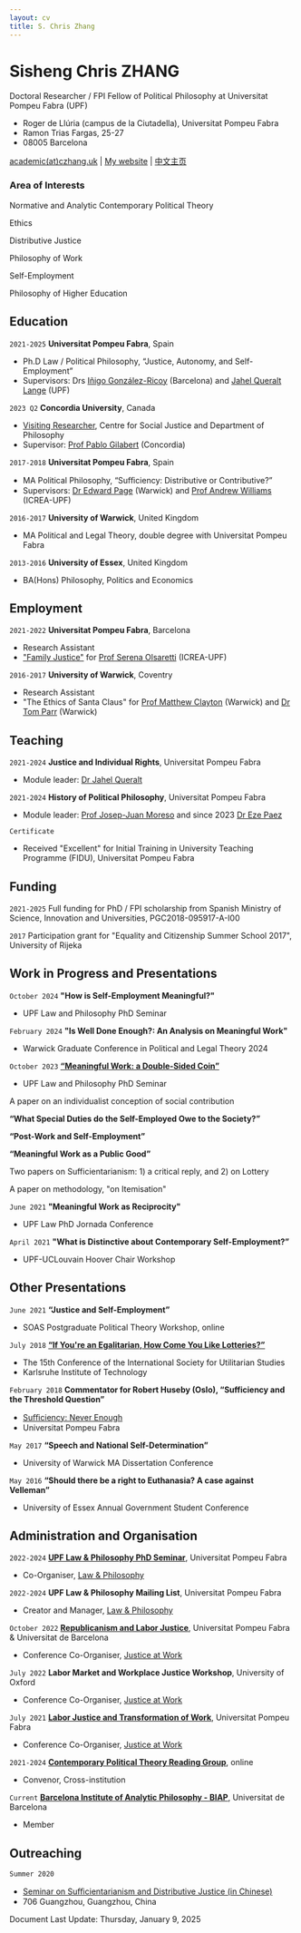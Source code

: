 ```yaml
---
layout: cv
title: S. Chris Zhang 
---
```


# Sisheng Chris ZHANG

Doctoral Researcher / FPI Fellow of Political Philosophy at Universitat Pompeu Fabra (UPF)

- Roger de Llúria (campus de la Ciutadella), Universitat Pompeu Fabra
- Ramon Trias Fargas, 25-27
- 08005 Barcelona

<div id="webaddress">
<a href="mailto:academicATczhang.uk">academic(at)czhang.uk</a>
| <a href="http://czhang.uk">My website</a>
| <a href="http://cn.czhang.uk">中文主页</a> 
</div>


<!--
## Currently

Standing on the shoulders of giants
-->

### Area of Interests 

Normative and Analytic Contemporary Political Theory

Ethics

Distributive Justice

Philosophy of Work

Self-Employment

Philosophy of Higher Education

## Education

`2021-2025`
__Universitat Pompeu Fabra__, Spain

- Ph.D Law / Political Philosophy, “Justice, Autonomy, and Self-Employment”
- Supervisors: Drs [Iñigo González-Ricoy](https://www.igonzalezricoy.com) (Barcelona) and [Jahel Queralt Lange](https://www.upf.edu/web/jahel-queralt) (UPF)

`2023 Q2`
__Concordia University__, Canada

- [Visiting Researcher](https://www.concordia.ca/artsci/research/social-justice-centre/team/fellows.html#2022_23), Centre for Social Justice and Department of Philosophy
- Supervisor: [Prof Pablo Gilabert](https://www.concordia.ca/artsci/philosophy/faculty.html?fpid=pablo-gilabert) (Concordia) 

`2017-2018`
__Universitat Pompeu Fabra__, Spain

- MA Political Philosophy, “Suﬃciency: Distributive or Contributive?”
- Supervisors: [Dr Edward Page](https://warwick.ac.uk/fac/soc/pais/people/page/) (Warwick) and [Prof Andrew Williams](https://www.icrea.cat/Web/ScientificStaff/Andrew-Williams-503) (ICREA-UPF)

`2016-2017`
__University of Warwick__, United Kingdom

- MA Political and Legal Theory, double degree with Universitat Pompeu Fabra

`2013-2016`
__University of Essex__, United Kingdom

- BA(Hons) Philosophy, Politics and Economics



<!--
## Publications

 A list is also available [online](http://scholar.google.co.uk/citations?user=LTOTl0YAAAAJ)

### Journals

`1669`
Newton Sir I, De analysi per æquationes numero terminorum infinitas. 

`1669`
Lectiones opticæ.

etc. etc. etc.

### Patents

`2012`
Infinitesimal calculus for solutions to physics problems, [SMBC](http://www.techdirt.com/articles/20121011/09312820678/if-patents-had-been-around-time-newton.shtml) patent 001

-->

## Employment

`2021-2022`
__Universitat Pompeu Fabra__, Barcelona

- Research Assistant
- ["Family Justice"](https://www.demographyethicsandpublicpolicy.org/) for [Prof Serena Olsaretti](https://serenaolsaretti.weebly.com) (ICREA-UPF)

`2016-2017`
__University of Warwick__, Coventry

- Research Assistant
- "The Ethics of Santa Claus" for [Prof Matthew Clayton](https://warwick.ac.uk/fac/soc/pais/people/clayton/) (Warwick) and [Dr Tom Parr](https://warwick.ac.uk/fac/soc/pais/people/parr/) (Warwick)



## Teaching
`2021-2024`
__Justice and Individual Rights__, Universitat Pompeu Fabra
- Module leader: [Dr Jahel Queralt](https://www.upf.edu/web/jahel-queralt)

`2021-2024`
__History of Political Philosophy__, Universitat Pompeu Fabra
- Module leader: [Prof Josep-Juan Moreso](https://www.upf.edu/web/moreso) and since 2023 [Dr Eze Paez](https://www.upf.edu/web/lphi/postdocs/-/asset_publisher/AiuDZmmDVM2J/content/paez-eze/maximized)

`Certificate`
- Received "Excellent" for Initial Training in University Teaching Programme (FIDU), Universitat Pompeu Fabra

## Funding 

`2021-2025`
Full funding for PhD / FPI scholarship from Spanish Ministry of Science, Innovation and Universities, PGC2018-095917-A-I00

`2017` 
Participation grant for "Equality and Citizenship Summer School 2017", University of Rijeka 

<!--
## Member of

[__Justice at Work__](https://www.upf.edu/web/justwork), Universitat Pompeu Fabra
-->




## Work in Progress and Presentations

`October 2024`
__"How is Self-Employment Meaningful?"__
- UPF Law and Philosophy PhD Seminar 

`February 2024`
__"Is Well Done Enough?: An Analysis on Meaningful Work"__
- Warwick Graduate Conference in Political and Legal Theory 2024

`October 2023`
__[“Meaningful Work: a Double-Sided Coin”](https://www.upf.edu/web/dret/inici/-/asset_publisher/lhqR7nbA9YrC/content/seminari-meaningful-work-a-double-sided-coin-19.10.23-/maximized)__
- UPF Law and Philosophy PhD Seminar 

A paper on an individualist conception of social contribution

__“What Special Duties do the Self-Employed Owe to the Society?”__

__“Post-Work and Self-Employment”__

__“Meaningful Work as a Public Good”__

Two papers on Sufficientarianism: 1) a critical reply, and 2) on Lottery

A paper on methodology, "on Itemisation"

`June 2021`
__"Meaningful Work as Reciprocity"__
- UPF Law PhD Jornada Conference

`April 2021`
__"What is Distinctive about Contemporary Self-Employment?”__
- UPF-UCLouvain Hoover Chair Workshop



## Other Presentations


`June 2021`
__“Justice and Self-Employment”__
- SOAS Postgraduate Political Theory Workshop, online

`July 2018`
__[“If You're an Egalitarian, How Come You Like Lotteries?”](https://www.isus2018.de/menu/programme/talks-abstracts/)__
- The 15th Conference of the International Society for Utilitarian Studies
- Karlsruhe Institute of Technology


`February 2018`
__Commentator for Robert Huseby (Oslo), “Sufficiency and the Threshold Question”__
- [Suﬃciency: Never Enough](https://www.upf.edu/web/dret/inici/-/asset_publisher/UzFOsEsEfEfx/content/id/146449794/maximized#.YgA19i8w1B1)
- Universitat Pompeu Fabra

`May 2017`
__“Speech and National Self-Determination”__
- University of Warwick MA Dissertation Conference

`May 2016`
__“Should there be a right to Euthanasia? A case against Velleman”__
- University of Essex Annual Government Student Conference


## Administration and Organisation

`2022-2024`
__[UPF Law & Philosophy PhD Seminar](https://www.upf.edu/web/lphi/phd-seminars#.Y1K7GC8RpB0)__, Universitat Pompeu Fabra
- Co-Organiser, [Law & Philosophy](https://www.upf.edu/web/lphi)

`2022-2024`
__UPF Law & Philosophy Mailing List__, Universitat Pompeu Fabra
- Creator and Manager, [Law & Philosophy](https://www.upf.edu/web/lphi)

`October 2022`
__[Republicanism and Labor Justice](https://sites.google.com/view/republicanism-labor-justice)__, Universitat Pompeu Fabra & Universitat de Barcelona
- Conference Co-Organiser, [Justice at Work](https://www.upf.edu/web/justwork)

`July 2022`
__Labor Market and Workplace Justice Workshop__, University of Oxford
- Conference Co-Organiser, [Justice at Work](https://www.upf.edu/web/justwork)

`July 2021`
__[Labor Justice and Transformation of Work](http://transformationofwork.weebly.com)__, Universitat Pompeu Fabra
- Conference Co-Organiser, [Justice at Work](https://www.upf.edu/web/justwork)

`2021-2024`
[__Contemporary Political Theory Reading Group__](http://cpt.czhang.uk), online
- Convenor, Cross-institution

`Current`
[__Barcelona Institute of Analytic Philosophy - BIAP__](https://www.ub.edu/biap/student-members/), Universitat de Barcelona
- Member


## Outreaching
`Summer 2020`
- [Seminar on Suﬃcientarianism and Distributive Justice (in Chinese)](https://mp.weixin.qq.com/s/5xxvQSQIhDXUpSA72_xzdA)
- 706 Guangzhou, Guangzhou, China


Document Last Update: Thursday, January 9, 2025
